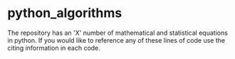 # python_algorithms
The repository has an 'X' number of mathematical and statistical equations in python. If you would like to reference any of these lines of code use the citing information in each code.
